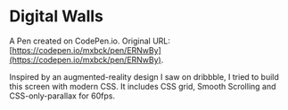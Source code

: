 # Digital Walls

A Pen created on CodePen.io. Original URL: [https://codepen.io/mxbck/pen/ERNwBy](https://codepen.io/mxbck/pen/ERNwBy).

Inspired by an augmented-reality design I saw on dribbble, I tried to build this screen with modern CSS. It includes CSS grid, Smooth Scrolling and  CSS-only-parallax for 60fps. 